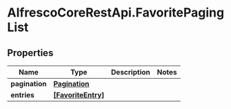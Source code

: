 # AlfrescoCoreRestApi.FavoritePagingList

## Properties
Name | Type | Description | Notes
------------ | ------------- | ------------- | -------------
**pagination** | [**Pagination**](Pagination.md) |  | 
**entries** | [**[FavoriteEntry]**](FavoriteEntry.md) |  | 


